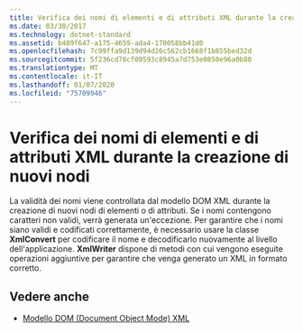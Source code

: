 ```yaml
---
title: Verifica dei nomi di elementi e di attributi XML durante la creazione di nuovi nodi
ms.date: 03/30/2017
ms.technology: dotnet-standard
ms.assetid: b489f647-a175-4659-ada4-170058bb41d0
ms.openlocfilehash: 7c99ffa9d139d94d26c562cb1668f1b855bed32d
ms.sourcegitcommit: 5f236cd78cf09593c8945a7d753e0850e96a0b80
ms.translationtype: MT
ms.contentlocale: it-IT
ms.lasthandoff: 01/07/2020
ms.locfileid: "75709946"
---
```

# <a name="xml-element-and-attribute-name-verification-when-creating-new-nodes"></a>Verifica dei nomi di elementi e di attributi XML durante la creazione di nuovi nodi
La validità dei nomi viene controllata dal modello DOM XML durante la creazione di nuovi nodi di elementi o di attributi. Se i nomi contengono caratteri non validi, verrà generata un'eccezione. Per garantire che i nomi siano validi e codificati correttamente, è necessario usare la classe **XmlConvert** per codificare il nome e decodificarlo nuovamente al livello dell'applicazione. **XmlWriter** dispone di metodi con cui vengono eseguite operazioni aggiuntive per garantire che venga generato un XML in formato corretto.  
  
## <a name="see-also"></a>Vedere anche

- [Modello DOM (Document Object Mode) XML](../../../../docs/standard/data/xml/xml-document-object-model-dom.md)
